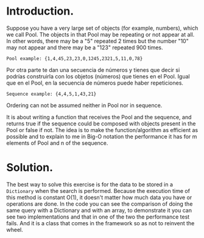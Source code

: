 # Introduction.

Suppose you have a very large set of objects (for example, numbers), which we call Pool. The objects in that Pool may be repeating or not appear at all. In other words, there may be a "5" repeated 2 times but the number "10" may not appear and there may be a "123" repeated 900 times.
```` 
Pool example: {1,4,45,23,23,0,1245,2321,5,11,0,78}
```` 

Por otra parte te dan una secuencia de números y tienes que decir si podrías construirla con los objetos (números) que tienes en el Pool. Igual que en el Pool, en la secuencia de números puede haber repeticiones.

```` 
Sequence example: {4,4,5,1,43,21}
```` 

Ordering can not be assumed neither in Pool nor in sequence.

It is about writing a function that receives the Pool and the sequence, and returns true if the sequence could be composed with objects present in the Pool or false if not.
The idea is to make the function/algorithm as efficient as possible and to explain to me in Big-O notation the performance it has for m elements of Pool and n of the sequence.


# Solution.

The best way to solve this exercise is for the data to be stored in a `Dictionary` when the search is performed. Because the execution time of this method is constant O(1), it doesn't matter how much data you have or operations are done. In the code you can see the comparison of doing the same query with a Dictionary and with an array, to demonstrate it you can see two implementations and that in one of the two the performance test fails. And it is a class that comes in the framework so as not to reinvent the wheel.
